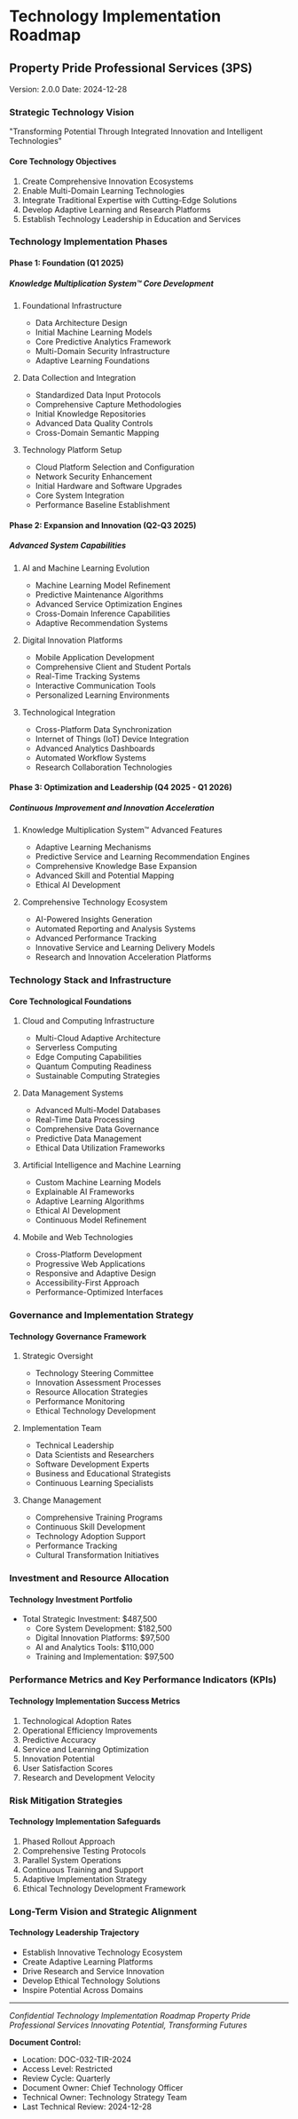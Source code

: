 # Technology Implementation Roadmap
## Property Pride Professional Services (3PS)
Version: 2.0.0
Date: 2024-12-28

### Strategic Technology Vision
"Transforming Potential Through Integrated Innovation and Intelligent Technologies"

#### Core Technology Objectives
1. Create Comprehensive Innovation Ecosystems
2. Enable Multi-Domain Learning Technologies
3. Integrate Traditional Expertise with Cutting-Edge Solutions
4. Develop Adaptive Learning and Research Platforms
5. Establish Technology Leadership in Education and Services

### Technology Implementation Phases

#### Phase 1: Foundation (Q1 2025)
##### Knowledge Multiplication System™ Core Development
1. Foundational Infrastructure
   - Data Architecture Design
   - Initial Machine Learning Models
   - Core Predictive Analytics Framework
   - Multi-Domain Security Infrastructure
   - Adaptive Learning Foundations

2. Data Collection and Integration
   - Standardized Data Input Protocols
   - Comprehensive Capture Methodologies
   - Initial Knowledge Repositories
   - Advanced Data Quality Controls
   - Cross-Domain Semantic Mapping

3. Technology Platform Setup
   - Cloud Platform Selection and Configuration
   - Network Security Enhancement
   - Initial Hardware and Software Upgrades
   - Core System Integration
   - Performance Baseline Establishment

#### Phase 2: Expansion and Innovation (Q2-Q3 2025)
##### Advanced System Capabilities
1. AI and Machine Learning Evolution
   - Machine Learning Model Refinement
   - Predictive Maintenance Algorithms
   - Advanced Service Optimization Engines
   - Cross-Domain Inference Capabilities
   - Adaptive Recommendation Systems

2. Digital Innovation Platforms
   - Mobile Application Development
   - Comprehensive Client and Student Portals
   - Real-Time Tracking Systems
   - Interactive Communication Tools
   - Personalized Learning Environments

3. Technological Integration
   - Cross-Platform Data Synchronization
   - Internet of Things (IoT) Device Integration
   - Advanced Analytics Dashboards
   - Automated Workflow Systems
   - Research Collaboration Technologies

#### Phase 3: Optimization and Leadership (Q4 2025 - Q1 2026)
##### Continuous Improvement and Innovation Acceleration
1. Knowledge Multiplication System™ Advanced Features
   - Adaptive Learning Mechanisms
   - Predictive Service and Learning Recommendation Engines
   - Comprehensive Knowledge Base Expansion
   - Advanced Skill and Potential Mapping
   - Ethical AI Development

2. Comprehensive Technology Ecosystem
   - AI-Powered Insights Generation
   - Automated Reporting and Analysis Systems
   - Advanced Performance Tracking
   - Innovative Service and Learning Delivery Models
   - Research and Innovation Acceleration Platforms

### Technology Stack and Infrastructure

#### Core Technological Foundations
1. Cloud and Computing Infrastructure
   - Multi-Cloud Adaptive Architecture
   - Serverless Computing
   - Edge Computing Capabilities
   - Quantum Computing Readiness
   - Sustainable Computing Strategies

2. Data Management Systems
   - Advanced Multi-Model Databases
   - Real-Time Data Processing
   - Comprehensive Data Governance
   - Predictive Data Management
   - Ethical Data Utilization Frameworks

3. Artificial Intelligence and Machine Learning
   - Custom Machine Learning Models
   - Explainable AI Frameworks
   - Adaptive Learning Algorithms
   - Ethical AI Development
   - Continuous Model Refinement

4. Mobile and Web Technologies
   - Cross-Platform Development
   - Progressive Web Applications
   - Responsive and Adaptive Design
   - Accessibility-First Approach
   - Performance-Optimized Interfaces

### Governance and Implementation Strategy

#### Technology Governance Framework
1. Strategic Oversight
   - Technology Steering Committee
   - Innovation Assessment Processes
   - Resource Allocation Strategies
   - Performance Monitoring
   - Ethical Technology Development

2. Implementation Team
   - Technical Leadership
   - Data Scientists and Researchers
   - Software Development Experts
   - Business and Educational Strategists
   - Continuous Learning Specialists

3. Change Management
   - Comprehensive Training Programs
   - Continuous Skill Development
   - Technology Adoption Support
   - Performance Tracking
   - Cultural Transformation Initiatives

### Investment and Resource Allocation

#### Technology Investment Portfolio
- Total Strategic Investment: $487,500
  * Core System Development: $182,500
  * Digital Innovation Platforms: $97,500
  * AI and Analytics Tools: $110,000
  * Training and Implementation: $97,500

### Performance Metrics and Key Performance Indicators (KPIs)

#### Technology Implementation Success Metrics
1. Technological Adoption Rates
2. Operational Efficiency Improvements
3. Predictive Accuracy
4. Service and Learning Optimization
5. Innovation Potential
6. User Satisfaction Scores
7. Research and Development Velocity

### Risk Mitigation Strategies

#### Technology Implementation Safeguards
1. Phased Rollout Approach
2. Comprehensive Testing Protocols
3. Parallel System Operations
4. Continuous Training and Support
5. Adaptive Implementation Strategy
6. Ethical Technology Development Framework

### Long-Term Vision and Strategic Alignment

#### Technology Leadership Trajectory
- Establish Innovative Technology Ecosystem
- Create Adaptive Learning Platforms
- Drive Research and Service Innovation
- Develop Ethical Technology Solutions
- Inspire Potential Across Domains

---

*Confidential Technology Implementation Roadmap*
*Property Pride Professional Services*
*Innovating Potential, Transforming Futures*

**Document Control:**
- Location: DOC-032-TIR-2024
- Access Level: Restricted
- Review Cycle: Quarterly
- Document Owner: Chief Technology Officer
- Technical Owner: Technology Strategy Team
- Last Technical Review: 2024-12-28
